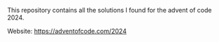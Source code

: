 This repository contains all the solutions I found for the advent of code 2024.

Website: https://adventofcode.com/2024